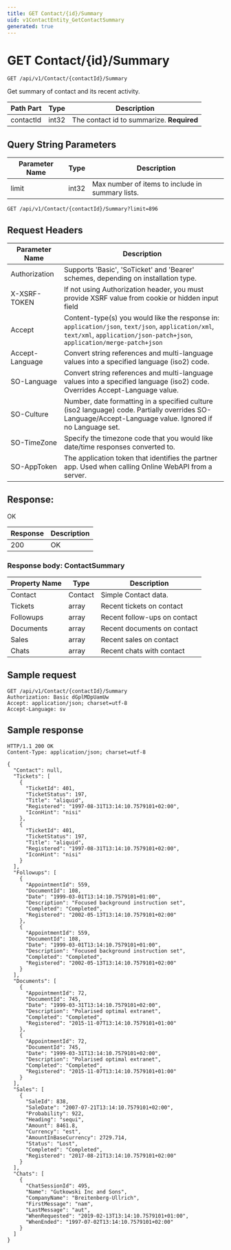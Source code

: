 ```yaml
---
title: GET Contact/{id}/Summary
uid: v1ContactEntity_GetContactSummary
generated: true
---
```


# GET Contact/{id}/Summary

```http
GET /api/v1/Contact/{contactId}/Summary
```

Get summary of contact and its recent activity.






| Path Part | Type | Description |
|-----------|------|-------------|
| contactId | int32 | The contact id to summarize. **Required** |


## Query String Parameters

| Parameter Name | Type |  Description |
|----------------|------|--------------|
| limit | int32 |  Max number of items to include in summary lists. |

```http
GET /api/v1/Contact/{contactId}/Summary?limit=896
```


## Request Headers

| Parameter Name | Description |
|----------------|-------------|
| Authorization  | Supports 'Basic', 'SoTicket' and 'Bearer' schemes, depending on installation type. |
| X-XSRF-TOKEN   | If not using Authorization header, you must provide XSRF value from cookie or hidden input field |
| Accept         | Content-type(s) you would like the response in: `application/json`, `text/json`, `application/xml`, `text/xml`, `application/json-patch+json`, `application/merge-patch+json` |
| Accept-Language | Convert string references and multi-language values into a specified language (iso2) code. |
| SO-Language | Convert string references and multi-language values into a specified language (iso2) code. Overrides Accept-Language value. |
| SO-Culture | Number, date formatting in a specified culture (iso2 language) code. Partially overrides SO-Language/Accept-Language value. Ignored if no Language set. |
| SO-TimeZone | Specify the timezone code that you would like date/time responses converted to. |
| SO-AppToken | The application token that identifies the partner app. Used when calling Online WebAPI from a server. |


## Response:

OK

| Response | Description |
|----------------|-------------|
| 200 | OK |

### Response body: ContactSummary

| Property Name | Type |  Description |
|----------------|------|--------------|
| Contact | Contact | Simple Contact data. |
| Tickets | array | Recent tickets on contact |
| Followups | array | Recent follow-ups on contact |
| Documents | array | Recent documents on contact |
| Sales | array | Recent sales on contact |
| Chats | array | Recent chats with contact |

## Sample request

```http!
GET /api/v1/Contact/{contactId}/Summary
Authorization: Basic dGplMDpUamUw
Accept: application/json; charset=utf-8
Accept-Language: sv
```

## Sample response

```http_
HTTP/1.1 200 OK
Content-Type: application/json; charset=utf-8

{
  "Contact": null,
  "Tickets": [
    {
      "TicketId": 401,
      "TicketStatus": 197,
      "Title": "aliquid",
      "Registered": "1997-08-31T13:14:10.7579101+02:00",
      "IconHint": "nisi"
    },
    {
      "TicketId": 401,
      "TicketStatus": 197,
      "Title": "aliquid",
      "Registered": "1997-08-31T13:14:10.7579101+02:00",
      "IconHint": "nisi"
    }
  ],
  "Followups": [
    {
      "AppointmentId": 559,
      "DocumentId": 108,
      "Date": "1999-03-01T13:14:10.7579101+01:00",
      "Description": "Focused background instruction set",
      "Completed": "Completed",
      "Registered": "2002-05-13T13:14:10.7579101+02:00"
    },
    {
      "AppointmentId": 559,
      "DocumentId": 108,
      "Date": "1999-03-01T13:14:10.7579101+01:00",
      "Description": "Focused background instruction set",
      "Completed": "Completed",
      "Registered": "2002-05-13T13:14:10.7579101+02:00"
    }
  ],
  "Documents": [
    {
      "AppointmentId": 72,
      "DocumentId": 745,
      "Date": "1999-03-31T13:14:10.7579101+02:00",
      "Description": "Polarised optimal extranet",
      "Completed": "Completed",
      "Registered": "2015-11-07T13:14:10.7579101+01:00"
    },
    {
      "AppointmentId": 72,
      "DocumentId": 745,
      "Date": "1999-03-31T13:14:10.7579101+02:00",
      "Description": "Polarised optimal extranet",
      "Completed": "Completed",
      "Registered": "2015-11-07T13:14:10.7579101+01:00"
    }
  ],
  "Sales": [
    {
      "SaleId": 838,
      "SaleDate": "2007-07-21T13:14:10.7579101+02:00",
      "Probability": 922,
      "Heading": "sequi",
      "Amount": 8461.8,
      "Currency": "est",
      "AmountInBaseCurrency": 2729.714,
      "Status": "Lost",
      "Completed": "Completed",
      "Registered": "2017-08-21T13:14:10.7579101+02:00"
    }
  ],
  "Chats": [
    {
      "ChatSessionId": 495,
      "Name": "Gutkowski Inc and Sons",
      "CompanyName": "Breitenberg-Ullrich",
      "FirstMessage": "nam",
      "LastMessage": "aut",
      "WhenRequested": "2019-02-13T13:14:10.7579101+01:00",
      "WhenEnded": "1997-07-02T13:14:10.7579101+02:00"
    }
  ]
}
```